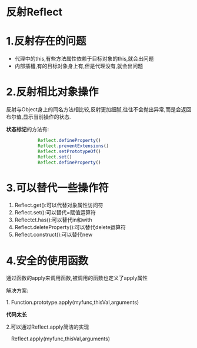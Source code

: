 # 反射Reflect
# 1.反射存在的问题
* 代理中的this,有些方法属性依赖于目标对象的this,就会出问题
* 内部插槽,有的目标对象身上有,但是代理没有,就会出问题
# 2.反射相比对象操作
反射与Object身上的同名方法相比较,反射更加细腻,往往不会抛出异常,而是会返回布尔值,显示当前操作的状态.

**状态标记**的方法有:

```javascript
            Reflect.defineProperty()
            Reflect.preventExtensions()
            Reflect.setPrototypeOf()
            Reflect.set()
            Reflect.defineProperty()
```
# 3.可以替代一些操作符
1. Reflect.get():可以代替对象属性访问符
2. Reflect.set():可以替代=赋值运算符
3. Reflectct.has():可以替代in和with
4. Reflect.deleteProperty():可以替代delete运算符
5. Reflect.construct():可以替代new
# 4.安全的使用函数
通过函数的apply来调用函数,被调用的函数也定义了apply属性

解决方案:

1\. Function.prototype.apply(myfunc,thisVal,arguments)

**代码太长**

2.可以通过Reflect.apply简洁的实现

 Reflect.apply(myfunc,thisVal,arguments)